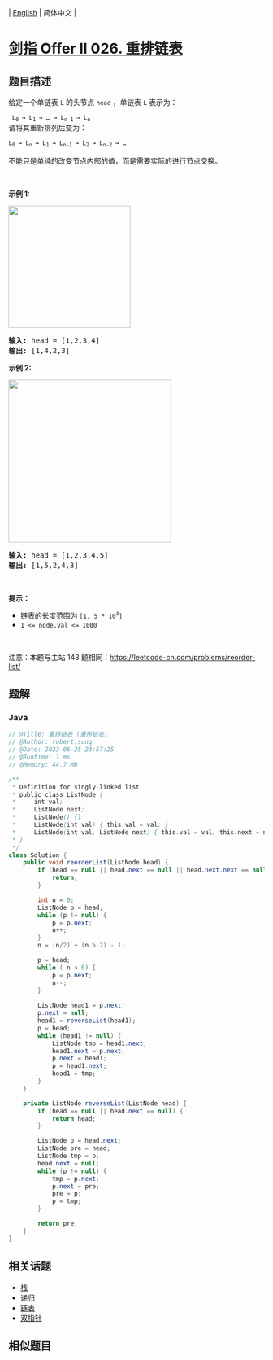 
| [English](README_EN.md) | 简体中文 |

# [剑指 Offer II 026. 重排链表](https://leetcode.cn//problems/LGjMqU/)

## 题目描述

<p>给定一个单链表 <code>L</code><em> </em>的头节点 <code>head</code> ，单链表 <code>L</code> 表示为：</p>

<p><code>&nbsp;L<sub>0&nbsp;</sub>&rarr; L<sub>1&nbsp;</sub>&rarr; &hellip; &rarr; L<sub>n-1&nbsp;</sub>&rarr; L<sub>n&nbsp;</sub></code><br />
请将其重新排列后变为：</p>

<p><code>L<sub>0&nbsp;</sub>&rarr;&nbsp;L<sub>n&nbsp;</sub>&rarr;&nbsp;L<sub>1&nbsp;</sub>&rarr;&nbsp;L<sub>n-1&nbsp;</sub>&rarr;&nbsp;L<sub>2&nbsp;</sub>&rarr;&nbsp;L<sub>n-2&nbsp;</sub>&rarr; &hellip;</code></p>

<p>不能只是单纯的改变节点内部的值，而是需要实际的进行节点交换。</p>

<p>&nbsp;</p>

<p><strong>示例 1:</strong></p>

<p><img alt="" src="https://pic.leetcode-cn.com/1626420311-PkUiGI-image.png" style="width: 240px; " /></p>

<pre>
<strong>输入: </strong>head = [1,2,3,4]
<strong>输出: </strong>[1,4,2,3]</pre>

<p><strong>示例 2:</strong></p>

<p><img alt="" src="https://pic.leetcode-cn.com/1626420320-YUiulT-image.png" style="width: 320px; " /></p>

<pre>
<strong>输入: </strong>head = [1,2,3,4,5]
<strong>输出: </strong>[1,5,2,4,3]</pre>

<p>&nbsp;</p>

<p><strong>提示：</strong></p>

<ul>
	<li>链表的长度范围为 <code>[1, 5 * 10<sup>4</sup>]</code></li>
	<li><code>1 &lt;= node.val &lt;= 1000</code></li>
</ul>

<p>&nbsp;</p>

<p><meta charset="UTF-8" />注意：本题与主站 143&nbsp;题相同：<a href="https://leetcode-cn.com/problems/reorder-list/">https://leetcode-cn.com/problems/reorder-list/</a>&nbsp;</p>


## 题解


### Java

```Java
// @Title: 重排链表 (重排链表)
// @Author: robert.sunq
// @Date: 2023-06-25 23:57:25
// @Runtime: 1 ms
// @Memory: 44.7 MB

/**
 * Definition for singly-linked list.
 * public class ListNode {
 *     int val;
 *     ListNode next;
 *     ListNode() {}
 *     ListNode(int val) { this.val = val; }
 *     ListNode(int val, ListNode next) { this.val = val; this.next = next; }
 * }
 */
class Solution {
    public void reorderList(ListNode head) {
        if (head == null || head.next == null || head.next.next == null) {
            return;
        } 

        int n = 0;
        ListNode p = head;
        while (p != null) {
            p = p.next;
            n++;
        }
        n = (n/2) + (n % 2) - 1;

        p = head;
        while ( n > 0) {
            p = p.next;
            n--;
        }
        
        ListNode head1 = p.next;
        p.next = null;
        head1 = reverseList(head1);
        p = head;
        while (head1 != null) {
            ListNode tmp = head1.next;
            head1.next = p.next;
            p.next = head1;
            p = head1.next;
            head1 = tmp;
        }
    }

    private ListNode reverseList(ListNode head) {
        if (head == null || head.next == null) {
            return head;
        }

        ListNode p = head.next;
        ListNode pre = head;
        ListNode tmp = p;
        head.next = null;
        while (p != null) {
            tmp = p.next;
            p.next = pre;
            pre = p;
            p = tmp;
        }

        return pre;
    }
}
```



## 相关话题

- [栈](https://leetcode.cn//tag/stack)
- [递归](https://leetcode.cn//tag/recursion)
- [链表](https://leetcode.cn//tag/linked-list)
- [双指针](https://leetcode.cn//tag/two-pointers)

## 相似题目



